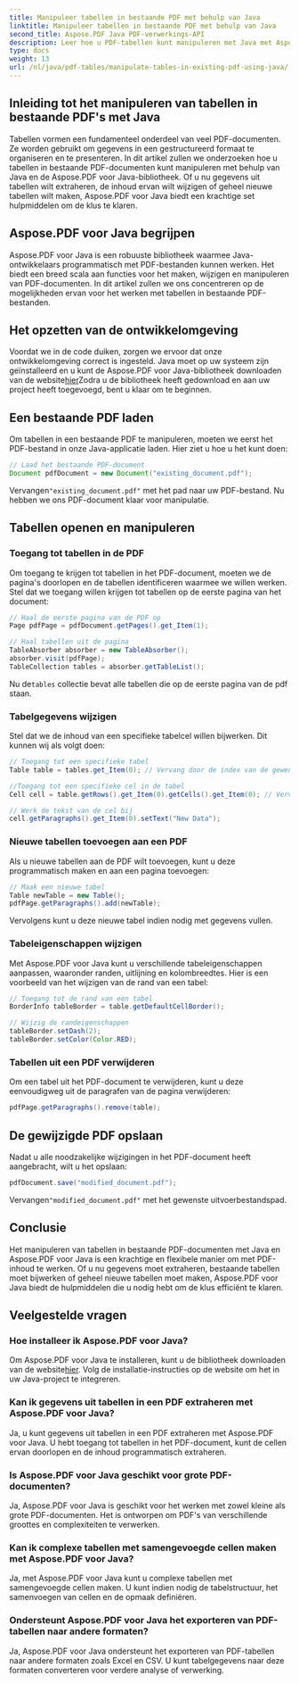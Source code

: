 ```yaml
---
title: Manipuleer tabellen in bestaande PDF met behulp van Java
linktitle: Manipuleer tabellen in bestaande PDF met behulp van Java
second_title: Aspose.PDF Java PDF-verwerkings-API
description: Leer hoe u PDF-tabellen kunt manipuleren met Java met Aspose.PDF voor Java. Deze stapsgewijze handleiding behandelt het extraheren, wijzigen en meer van tabellen voor een effectieve PDF-verwerking.
type: docs
weight: 13
url: /nl/java/pdf-tables/manipulate-tables-in-existing-pdf-using-java/
---
```


## Inleiding tot het manipuleren van tabellen in bestaande PDF's met Java

Tabellen vormen een fundamenteel onderdeel van veel PDF-documenten. Ze worden gebruikt om gegevens in een gestructureerd formaat te organiseren en te presenteren. In dit artikel zullen we onderzoeken hoe u tabellen in bestaande PDF-documenten kunt manipuleren met behulp van Java en de Aspose.PDF voor Java-bibliotheek. Of u nu gegevens uit tabellen wilt extraheren, de inhoud ervan wilt wijzigen of geheel nieuwe tabellen wilt maken, Aspose.PDF voor Java biedt een krachtige set hulpmiddelen om de klus te klaren.

## Aspose.PDF voor Java begrijpen

Aspose.PDF voor Java is een robuuste bibliotheek waarmee Java-ontwikkelaars programmatisch met PDF-bestanden kunnen werken. Het biedt een breed scala aan functies voor het maken, wijzigen en manipuleren van PDF-documenten. In dit artikel zullen we ons concentreren op de mogelijkheden ervan voor het werken met tabellen in bestaande PDF-bestanden.

## Het opzetten van de ontwikkelomgeving

 Voordat we in de code duiken, zorgen we ervoor dat onze ontwikkelomgeving correct is ingesteld. Java moet op uw systeem zijn geïnstalleerd en u kunt de Aspose.PDF voor Java-bibliotheek downloaden van de website[hier](https://releases.aspose.com/pdf/java/)Zodra u de bibliotheek heeft gedownload en aan uw project heeft toegevoegd, bent u klaar om te beginnen.

## Een bestaande PDF laden

Om tabellen in een bestaande PDF te manipuleren, moeten we eerst het PDF-bestand in onze Java-applicatie laden. Hier ziet u hoe u het kunt doen:

```java
// Laad het bestaande PDF-document
Document pdfDocument = new Document("existing_document.pdf");
```

 Vervangen`"existing_document.pdf"` met het pad naar uw PDF-bestand. Nu hebben we ons PDF-document klaar voor manipulatie.

## Tabellen openen en manipuleren

### Toegang tot tabellen in de PDF

Om toegang te krijgen tot tabellen in het PDF-document, moeten we de pagina's doorlopen en de tabellen identificeren waarmee we willen werken. Stel dat we toegang willen krijgen tot tabellen op de eerste pagina van het document:

```java
// Haal de eerste pagina van de PDF op
Page pdfPage = pdfDocument.getPages().get_Item(1);

// Haal tabellen uit de pagina
TableAbsorber absorber = new TableAbsorber();
absorber.visit(pdfPage);
TableCollection tables = absorber.getTableList();
```

 Nu de`tables` collectie bevat alle tabellen die op de eerste pagina van de pdf staan.

### Tabelgegevens wijzigen

Stel dat we de inhoud van een specifieke tabelcel willen bijwerken. Dit kunnen wij als volgt doen:

```java
// Toegang tot een specifieke tabel
Table table = tables.get_Item(0); // Vervang door de index van de gewenste tabel

//Toegang tot een specifieke cel in de tabel
Cell cell = table.getRows().get_Item(0).getCells().get_Item(0); // Vervangen door rij- en kolomindexen

// Werk de tekst van de cel bij
cell.getParagraphs().get_Item(0).setText("New Data");
```

### Nieuwe tabellen toevoegen aan een PDF

Als u nieuwe tabellen aan de PDF wilt toevoegen, kunt u deze programmatisch maken en aan een pagina toevoegen:

```java
// Maak een nieuwe tabel
Table newTable = new Table();
pdfPage.getParagraphs().add(newTable);
```

Vervolgens kunt u deze nieuwe tabel indien nodig met gegevens vullen.

### Tabeleigenschappen wijzigen

Met Aspose.PDF voor Java kunt u verschillende tabeleigenschappen aanpassen, waaronder randen, uitlijning en kolombreedtes. Hier is een voorbeeld van het wijzigen van de rand van een tabel:

```java
// Toegang tot de rand van een tabel
BorderInfo tableBorder = table.getDefaultCellBorder();

// Wijzig de randeigenschappen
tableBorder.setDash(2);
tableBorder.setColor(Color.RED);
```

### Tabellen uit een PDF verwijderen

Om een tabel uit het PDF-document te verwijderen, kunt u deze eenvoudigweg uit de paragrafen van de pagina verwijderen:

```java
pdfPage.getParagraphs().remove(table);
```

## De gewijzigde PDF opslaan

Nadat u alle noodzakelijke wijzigingen in het PDF-document heeft aangebracht, wilt u het opslaan:

```java
pdfDocument.save("modified_document.pdf");
```

 Vervangen`"modified_document.pdf"` met het gewenste uitvoerbestandspad.

## Conclusie

Het manipuleren van tabellen in bestaande PDF-documenten met Java en Aspose.PDF voor Java is een krachtige en flexibele manier om met PDF-inhoud te werken. Of u nu gegevens moet extraheren, bestaande tabellen moet bijwerken of geheel nieuwe tabellen moet maken, Aspose.PDF voor Java biedt de hulpmiddelen die u nodig hebt om de klus efficiënt te klaren.

## Veelgestelde vragen

### Hoe installeer ik Aspose.PDF voor Java?

 Om Aspose.PDF voor Java te installeren, kunt u de bibliotheek downloaden van de website[hier](https://releases.aspose.com/pdf/java/). Volg de installatie-instructies op de website om het in uw Java-project te integreren.

### Kan ik gegevens uit tabellen in een PDF extraheren met Aspose.PDF voor Java?

Ja, u kunt gegevens uit tabellen in een PDF extraheren met Aspose.PDF voor Java. U hebt toegang tot tabellen in het PDF-document, kunt de cellen ervan doorlopen en de inhoud programmatisch extraheren.

### Is Aspose.PDF voor Java geschikt voor grote PDF-documenten?

Ja, Aspose.PDF voor Java is geschikt voor het werken met zowel kleine als grote PDF-documenten. Het is ontworpen om PDF's van verschillende groottes en complexiteiten te verwerken.

### Kan ik complexe tabellen met samengevoegde cellen maken met Aspose.PDF voor Java?

Ja, met Aspose.PDF voor Java kunt u complexe tabellen met samengevoegde cellen maken. U kunt indien nodig de tabelstructuur, het samenvoegen van cellen en de opmaak definiëren.

### Ondersteunt Aspose.PDF voor Java het exporteren van PDF-tabellen naar andere formaten?

Ja, Aspose.PDF voor Java ondersteunt het exporteren van PDF-tabellen naar andere formaten zoals Excel en CSV. U kunt tabelgegevens naar deze formaten converteren voor verdere analyse of verwerking.